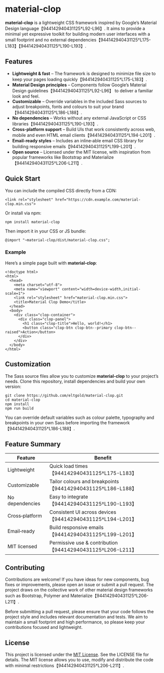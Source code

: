 # material​‑clop

**material​‑clop** is a lightweight CSS framework inspired by Google’s Material Design language【944142940431125†L92-L96】. It aims to provide a minimal yet expressive toolkit for building modern user interfaces with a small footprint and no external dependencies【944142940431125†L175-L183】【944142940431125†L190-L193】.

## Features

- **Lightweight & fast** – The framework is designed to minimize file size to keep your pages loading quickly【944142940431125†L175-L183】.
- **Material Design principles** – Components follow Google’s Material Design guidelines【944142940431125†L92-L96】 to deliver a familiar look and feel.
- **Customizable** – Override variables in the included Sass sources to adjust breakpoints, fonts and colours to suit your brand【944142940431125†L186-L188】.
- **No dependencies** – Works without any external JavaScript or CSS libraries【944142940431125†L190-L193】.
- **Cross‑platform support** – Build UIs that work consistently across web, mobile and even HTML email clients【944142940431125†L194-L201】.
- **Email‑ready styles** – Includes an inline‑able email CSS library for building responsive emails【944142940431125†L199-L201】.
- **Open source** – Licensed under the MIT license, with inspiration from popular frameworks like Bootstrap and Materialize【944142940431125†L206-L211】.

## Quick Start

You can include the compiled CSS directly from a CDN:

```【html】
<link rel="stylesheet" href="https://cdn.example.com/material-clop.min.css">
```

Or install via npm:

```【bash】
npm install material-clop
```

Then import it in your CSS or JS bundle:

```【css】
@import "~material-clop/dist/material-clop.css";
```

### Example

Here’s a simple page built with **material​‑clop**:

```【html】
<!doctype html>
<html>
  <head>
    <meta charset="utf-8">
    <meta name="viewport" content="width=device-width,initial-scale=1">
    <link rel="stylesheet" href="material-clop.min.css">
    <title>Material Clop Demo</title>
  </head>
  <body>
    <div class="clop-container">
      <div class="clop-panel">
        <h1 class="clop-title">Hello, world!</h1>
        <button class="clop-btn clop-btn--primary clop-btn--raised">Action</button>
      </div>
    </div>
  </body>
</html>
```

## Customization

The Sass source files allow you to customize **material​‑clop** to your project’s needs. Clone this repository, install dependencies and build your own version:

```【bash】
git clone https://github.com/eltgold/material-clop.git
cd material-clop
npm install
npm run build
```

You can override default variables such as colour palette, typography and breakpoints in your own Sass before importing the framework【944142940431125†L186-L188】.

## Feature Summary

| Feature         | Benefit                                  |
|-----------------|-------------------------------------------|
| Lightweight     | Quick load times【944142940431125†L175-L183】    |
| Customizable    | Tailor colours and breakpoints【944142940431125†L186-L188】 |
| No dependencies | Easy to integrate【944142940431125†L190-L193】    |
| Cross‑platform  | Consistent UI across devices【944142940431125†L194-L201】 |
| Email‑ready     | Build responsive emails【944142940431125†L199-L201】      |
| MIT licensed    | Permissive use & contribution【944142940431125†L206-L211】 |

## Contributing

Contributions are welcome! If you have ideas for new components, bug fixes or improvements, please open an issue or submit a pull request. The project draws on the collective work of other material design frameworks such as Bootstrap, Polymer and Materialize【944142940431125†L206-L211】.

Before submitting a pull request, please ensure that your code follows the project style and includes relevant documentation and tests. We aim to maintain a small footprint and high performance, so please keep your contributions focused and lightweight.

## License

This project is licensed under the [MIT License](LICENSE). See the LICENSE file for details. The MIT license allows you to use, modify and distribute the code with minimal restrictions【944142940431125†L206-L211】.
